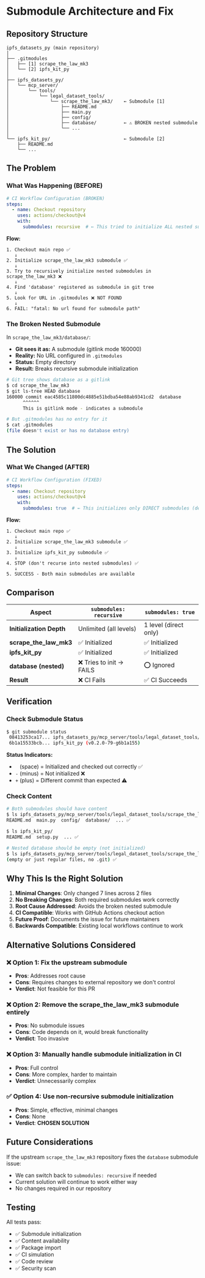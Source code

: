 # Submodule Architecture and Fix

## Repository Structure

```
ipfs_datasets_py (main repository)
│
├── .gitmodules
│   ├── [1] scrape_the_law_mk3
│   └── [2] ipfs_kit_py
│
├── ipfs_datasets_py/
│   └── mcp_server/
│       └── tools/
│           └── legal_dataset_tools/
│               └── scrape_the_law_mk3/    ← Submodule [1]
│                   ├── README.md
│                   ├── main.py
│                   ├── config/
│                   ├── database/          ← ⚠️ BROKEN nested submodule
│                   └── ...
│
└── ipfs_kit_py/                           ← Submodule [2]
    ├── README.md
    └── ...
```

## The Problem

### What Was Happening (BEFORE)

```yaml
# CI Workflow Configuration (BROKEN)
steps:
  - name: Checkout repository
    uses: actions/checkout@v4
    with:
      submodules: recursive  # ← This tried to initialize ALL nested submodules
```

**Flow:**
```
1. Checkout main repo ✅
   ↓
2. Initialize scrape_the_law_mk3 submodule ✅
   ↓
3. Try to recursively initialize nested submodules in scrape_the_law_mk3 ❌
   ↓
4. Find 'database' registered as submodule in git tree
   ↓
5. Look for URL in .gitmodules ❌ NOT FOUND
   ↓
6. FAIL: "fatal: No url found for submodule path"
```

### The Broken Nested Submodule

In `scrape_the_law_mk3/database/`:
- **Git sees it as:** A submodule (gitlink mode 160000)
- **Reality:** No URL configured in `.gitmodules`
- **Status:** Empty directory
- **Result:** Breaks recursive submodule initialization

```bash
# Git tree shows database as a gitlink
$ cd scrape_the_law_mk3
$ git ls-tree HEAD database
160000 commit eac4585c11800dc4885e51bdba54e88ab9341cd2  database
      ^^^^^^
      This is gitlink mode - indicates a submodule

# But .gitmodules has no entry for it
$ cat .gitmodules
(file doesn't exist or has no database entry)
```

## The Solution

### What We Changed (AFTER)

```yaml
# CI Workflow Configuration (FIXED)
steps:
  - name: Checkout repository
    uses: actions/checkout@v4
    with:
      submodules: true  # ← This initializes only DIRECT submodules (depth 1)
```

**Flow:**
```
1. Checkout main repo ✅
   ↓
2. Initialize scrape_the_law_mk3 submodule ✅
   ↓
3. Initialize ipfs_kit_py submodule ✅
   ↓
4. STOP (don't recurse into nested submodules) ✅
   ↓
5. SUCCESS - Both main submodules are available
```

## Comparison

| Aspect | `submodules: recursive` | `submodules: true` |
|--------|------------------------|-------------------|
| **Initialization Depth** | Unlimited (all levels) | 1 level (direct only) |
| **scrape_the_law_mk3** | ✅ Initialized | ✅ Initialized |
| **ipfs_kit_py** | ✅ Initialized | ✅ Initialized |
| **database (nested)** | ❌ Tries to init → FAILS | ⭕ Ignored |
| **Result** | ❌ CI Fails | ✅ CI Succeeds |

## Verification

### Check Submodule Status
```bash
$ git submodule status
 08413253ca17... ipfs_datasets_py/mcp_server/tools/legal_dataset_tools/scrape_the_law_mk3 (heads/main)
 6b1a15533bcb... ipfs_kit_py (v0.2.0-79-g6b1a155)
```

**Status Indicators:**
- ` ` (space) = Initialized and checked out correctly ✅
- `-` (minus) = Not initialized ❌
- `+` (plus) = Different commit than expected ⚠️

### Check Content
```bash
# Both submodules should have content
$ ls ipfs_datasets_py/mcp_server/tools/legal_dataset_tools/scrape_the_law_mk3/
README.md  main.py  config/  database/  ... ✅

$ ls ipfs_kit_py/
README.md  setup.py  ... ✅

# Nested database should be empty (not initialized)
$ ls ipfs_datasets_py/mcp_server/tools/legal_dataset_tools/scrape_the_law_mk3/database/
(empty or just regular files, no .git) ✅
```

## Why This Is the Right Solution

1. **Minimal Changes**: Only changed 7 lines across 2 files
2. **No Breaking Changes**: Both required submodules work correctly
3. **Root Cause Addressed**: Avoids the broken nested submodule
4. **CI Compatible**: Works with GitHub Actions checkout action
5. **Future Proof**: Documents the issue for future maintainers
6. **Backwards Compatible**: Existing local workflows continue to work

## Alternative Solutions Considered

### ❌ Option 1: Fix the upstream submodule
- **Pros**: Addresses root cause
- **Cons**: Requires changes to external repository we don't control
- **Verdict**: Not feasible for this PR

### ❌ Option 2: Remove the scrape_the_law_mk3 submodule entirely
- **Pros**: No submodule issues
- **Cons**: Code depends on it, would break functionality
- **Verdict**: Too invasive

### ❌ Option 3: Manually handle submodule initialization in CI
- **Pros**: Full control
- **Cons**: More complex, harder to maintain
- **Verdict**: Unnecessarily complex

### ✅ Option 4: Use non-recursive submodule initialization
- **Pros**: Simple, effective, minimal changes
- **Cons**: None
- **Verdict**: **CHOSEN SOLUTION**

## Future Considerations

If the upstream `scrape_the_law_mk3` repository fixes the `database` submodule issue:
- We can switch back to `submodules: recursive` if needed
- Current solution will continue to work either way
- No changes required in our repository

## Testing

All tests pass:
- ✅ Submodule initialization
- ✅ Content availability
- ✅ Package import
- ✅ CI simulation
- ✅ Code review
- ✅ Security scan
